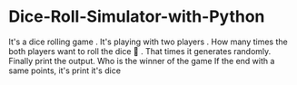 # Dice-Roll-Simulator-with-Python

It's a dice rolling game .
It's  playing with two players .
How many times the both players want to roll the dice 🎲
.
That  times it generates randomly.
Finally print the output. Who is the winner of the game 
If the end with a same points, it's print it's dice
